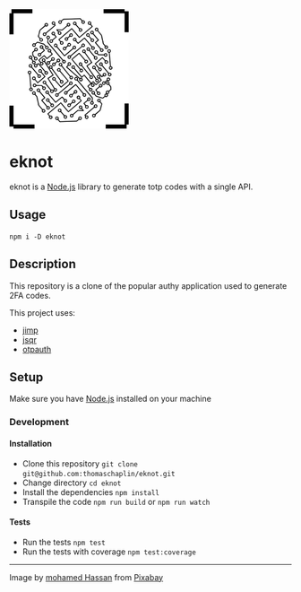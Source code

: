 <img src="assets/logo.png" alt="logo" width="213" height="213" />

# eknot

eknot is a [Node.js](https://nodejs.org/en/) library to generate totp codes with a single API.

## Usage

```
npm i -D eknot
```

## Description

This repository is a clone of the popular authy application used to generate 2FA codes.

This project uses:

-   [jimp](https://github.com/oliver-moran/jimp)
-   [jsqr](https://github.com/cozmo/jsQR)
-   [otpauth](https://github.com/hectorm/otpauth)

## Setup

Make sure you have [Node.js](https://nodejs.org/en/) installed on your machine

### Development

#### Installation

-   Clone this repository `git clone git@github.com:thomaschaplin/eknot.git`
-   Change directory `cd eknot`
-   Install the dependencies `npm install`
-   Transpile the code `npm run build` or `npm run watch`

#### Tests

-   Run the tests `npm test`
-   Run the tests with coverage `npm test:coverage`

---

Image by <a href="https://pixabay.com/users/mohamed_hassan-5229782/?utm_source=link-attribution&amp;utm_medium=referral&amp;utm_campaign=image&amp;utm_content=5661868">mohamed Hassan</a> from <a href="https://pixabay.com/?utm_source=link-attribution&amp;utm_medium=referral&amp;utm_campaign=image&amp;utm_content=5661868">Pixabay</a>
